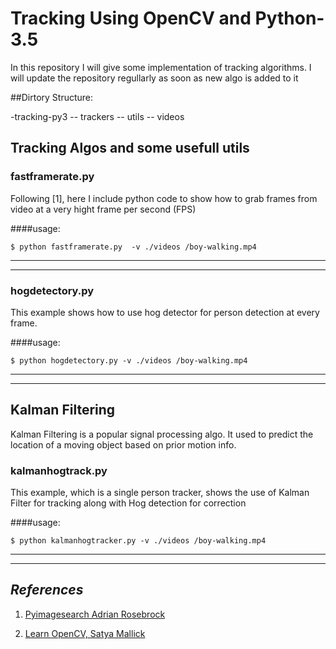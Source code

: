 

# Tracking Using OpenCV and Python-3.5


In this repository I will give some implementation of tracking algorithms.
I will update the repository regullarly as soon as new algo is added to it


##Dirtory Structure:

 -tracking-py3
 -- trackers
 -- utils
 -- videos
 
 
 
 ## Tracking Algos and some usefull utils
 
### fastframerate.py 

Following [1], here I include python code to show how to grab frames from video at a very hight frame per second (FPS)

####usage: 

	$ python fastframerate.py  -v ./videos /boy-walking.mp4


***
***

### hogdetectory.py

This  example shows how  to use  hog detector for person detection at every frame.

####usage: 

	$ python hogdetectory.py -v ./videos /boy-walking.mp4
***
***
## Kalman Filtering

Kalman Filtering is a popular signal processing algo. It used to predict the location of a moving object based on prior motion info.

### kalmanhogtrack.py

This example, which is a single person tracker,  shows the use of Kalman Filter for tracking along with Hog detection for correction

####usage: 

	$ python kalmanhogtracker.py -v ./videos /boy-walking.mp4

***
***


## *References*
1. [Pyimagesearch Adrian Rosebrock](http://www.pyimagesearch.com/)  
 
2.  [Learn OpenCV, Satya Mallick](http://www.learnopencv.com)  
